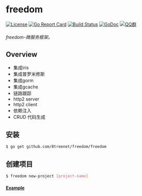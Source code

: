 # freedom
[![License](https://img.shields.io/badge/License-Apache%202.0-blue.svg)](https://github.com/8treenet/gotree/blob/master/LICENSE) [![Go Report Card](https://goreportcard.com/badge/github.com/8treenet/tcp)](https://goreportcard.com/report/github.com/8treenet/tcp) [![Build Status](https://travis-ci.org/8treenet/gotree.svg?branch=master)](https://travis-ci.org/8treenet/gotree) [![GoDoc](https://godoc.org/github.com/8treenet/gotree?status.svg)](https://godoc.org/github.com/8treenet/gotree) [![QQ群](https://img.shields.io/:QQ%E7%BE%A4-602434016-blue.svg)](https://github.com/8treenet/gotree) 
###### freedom-微服务框架。

## Overview
- 集成iris
- 集成普罗米修斯
- 集成gorm
- 集成gcache
- 链路跟踪
- http2 server
- http2 client
- 依赖注入
- CRUD 代码生成

## 安装
```sh
$ go get github.com/8treenet/freedom/freedom
```

## 创建项目
```sh
$ freedom new-project [project-name]
```

#### [Example](https://github.com/8treenet/freedom/blob/master/example)
